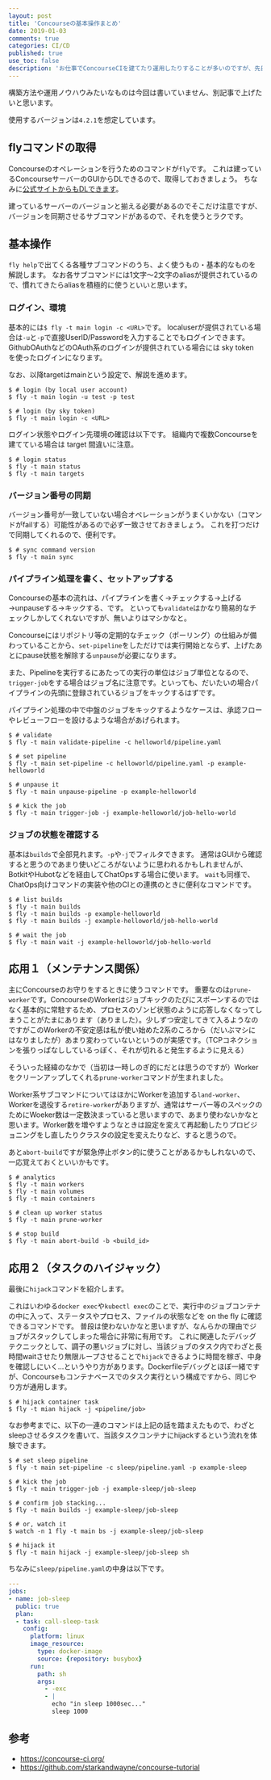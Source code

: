 ```yaml
---
layout: post
title: 'Concourseの基本操作まとめ'
date: 2019-01-03
comments: true
categories: CI/CD
published: true
use_toc: false
description: 'お仕事でConcourseCIを建てたり運用したりすることが多いのですが、先日改めてこれを解説する機会があり、基本的な操作方法を軽く解説を添えつつまとめてみました。'
---
```


構築方法や運用ノウハウみたいなものは今回は書いていません、別記事で上げたいと思います。

使用するバージョンは`4.2.1`を想定しています。

## flyコマンドの取得

Concourseのオペレーションを行うためのコマンドが`fly`です。
これは建っているConcourseサーバーのGUIからDLできるので、取得しておきましょう。
ちなみに[公式サイトからもDLできます][1]。

[1]: https://concourse-ci.org/download.html

建っているサーバーのバージョンと揃える必要があるのでそこだけ注意ですが、
バージョンを同期させるサブコマンドがあるので、それを使うとラクです。

## 基本操作

`fly help`で出てくる各種サブコマンドのうち、よく使うもの・基本的なものを解説します。
なお各サブコマンドには1文字〜2文字のaliasが提供されているので、慣れてきたらaliasを積極的に使うといいと思います。

### ログイン、環境

基本的には`$ fly -t main login -c <URL>`です。
localuserが提供されている場合は`-u`と`-p`で直接UserID/Passwordを入力することでもログインできます。
GithubOAuthなどのOAuth系のログインが提供されている場合には sky token を使ったログインになります。

なお、以降targetはmainという設定で、解説を進めます。

```
$ # login (by local user account)
$ fly -t main login -u test -p test

$ # login (by sky token)
$ fly -t main login -c <URL>
```

ログイン状態やログイン先環境の確認は以下です。
組織内で複数Concourseを建てている場合は target 間違いに注意。

```
$ # login status
$ fly -t main status
$ fly -t main targets
```

### バージョン番号の同期

バージョン番号が一致していない場合オペレーションがうまくいかない（コマンドがfailする）可能性があるので必ず一致させておきましょう。
これを打つだけで同期してくれるので、便利です。

```
$ # sync command version
$ fly -t main sync
```

### パイプライン処理を書く、セットアップする

Concourseの基本の流れは、パイプラインを書く→チェックする→上げる→unpauseする→キックする、です。
といっても`validate`はかなり簡易的なチェックしかしてくれないですが、無いよりはマシかなと。

Concourseにはリポジトリ等の定期的なチェック（ポーリング）の仕組みが備わっていることから、`set-pipeline`をしただけでは実行開始とならず、上げたあとにpause状態を解除する`unpause`が必要になります。

また、Pipelineを実行するにあたっての実行の単位はジョブ単位となるので、`trigger-job`をする場合はジョブ名に注意です。といっても、だいたいの場合パイプラインの先頭に登録されているジョブをキックするはずです。

パイプライン処理の中で中盤のジョブをキックするようなケースは、承認フローやレビューフローを設けるような場合があげられます。

```
$ # validate
$ fly -t main validate-pipeline -c helloworld/pipeline.yaml

$ # set pipeline
$ fly -t main set-pipeline -c helloworld/pipeline.yaml -p example-helloworld

$ # unpause it
$ fly -t main unpause-pipeline -p example-helloworld

$ # kick the job
$ fly -t main trigger-job -j example-helloworld/job-hello-world
```

### ジョブの状態を確認する

基本は`builds`で全部見れます。`-p`や`-j`でフィルタできます。
通常はGUIから確認すると思うのであまり使いどころがないように思われるかもしれませんが、BotkitやHubotなどを経由してChatOpsする場合に使います。
`wait`も同様で、ChatOps向けコマンドの実装や他のCIとの連携のときに便利なコマンドです。

```
$ # list builds
$ fly -t main builds
$ fly -t main builds -p example-helloworld
$ fly -t main builds -j example-helloworld/job-hello-world

$ # wait the job
$ fly -t main wait -j example-helloworld/job-hello-world
```

## 応用１（メンテナンス関係）

主にConcourseのお守りをするときに使うコマンドです。
重要なのは`prune-worker`です。ConcourseのWorkerはジョブキックのたびにスポーンするのではなく基本的に常駐するため、プロセスのゾンビ状態のように応答しなくなってしまうことがたまにあります（ありました）。少しずつ安定してきて入るようなのですがこのWorkerの不安定感は私が使い始めた2系のころから（だいぶマシにはなりましたが）あまり変わっていないというのが実感です。（TCPコネクションを張りっぱなししているっぽく、それが切れると発生するように見える）

そういった経緯のなかで（当初は一時しのぎ的にだとは思うのですが）Workerをクリーンアップしてくれる`prune-worker`コマンドが生まれました。

Worker系サブコマンドについてはほかにWorkerを追加する`land-worker`、Workerを退役する`retire-worker`がありますが、通常はサーバー等のスペックのためにWoeker数は一定数決まっていると思いますので、あまり使わないかなと思います。Worker数を増やすようなときは設定を変えて再起動したりプロビジョニングをし直したりクラスタの設定を変えたりなど、すると思うので。

あと`abort-build`ですが緊急停止ボタン的に使うことがあるかもしれないので、一応覚えておくといいかもです。

```
$ # analytics
$ fly -t main workers
$ fly -t main volumes
$ fly -t main containers

$ # clean up worker status
$ fly -t main prune-worker

$ # stop build
$ fly -t main abort-build -b <build_id>
```

## 応用２（タスクのハイジャック）

最後に`hijack`コマンドを紹介します。

これはいわゆる`docker exec`や`kubectl exec`のことで、実行中のジョブコンテナの中に入って、ステータスやプロセス、ファイルの状態などを on the fly に確認できるコマンドです。
普段は使わないかなと思いますが、なんらかの理由でジョブがスタックしてしまった場合に非常に有用です。
これに関連したデバッグテクニックとして、調子の悪いジョブに対し、当該ジョブのタスク内でわざと長時間waitさせたり無限ループさせることで`hijack`できるように時間を稼ぎ、中身を確認しにいく...というやり方があります。Dockerfileデバッグとほぼ一緒ですが、Concourseもコンテナベースでのタスク実行という構成ですから、同じやり方が通用します。

```
$ # hijack container task
$ fly -t mian hijack -j <pipeline/job>
```

なお参考までに、以下の一連のコマンドは上記の話を踏まえたもので、わざとsleepさせるタスクを書いて、当該タスクコンテナにhijackするという流れを体験できます。

```
$ # set sleep pipeline
$ fly -t main set-pipeline -c sleep/pipeline.yaml -p example-sleep

$ # kick the job
$ fly -t main trigger-job -j example-sleep/job-sleep

$ # confirm job stacking...
$ fly -t main builds -j example-sleep/job-sleep

$ # or, watch it
$ watch -n 1 fly -t main bs -j example-sleep/job-sleep

$ # hijack it
$ fly -t main hijack -j example-sleep/job-sleep sh
```

ちなみに`sleep/pipeline.yaml`の中身は以下です。

```yaml
---
jobs:
- name: job-sleep
  public: true
  plan:
  - task: call-sleep-task
    config:
      platform: linux
      image_resource:
        type: docker-image
        source: {repository: busybox}
      run:
        path: sh
        args:
          - -exc
          - |
            echo "in sleep 1000sec..."
            sleep 1000
```


## 参考

- <https://concourse-ci.org/>
- <https://github.com/starkandwayne/concourse-tutorial>
